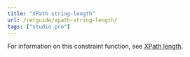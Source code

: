 ```yaml
---
title: "XPath string-length"
url: /refguide/xpath-string-length/
tags: ["studio pro"]
---
```


For information on this constraint function, see [XPath length](/refguide/xpath-length/).
